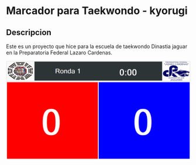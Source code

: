 # Marcador para Taekwondo - kyorugi

## Descripcion
Este es un proyecto que hice para la escuela de taekwondo Dinastia jaguar en la Preparatoria Federal Lazaro Cardenas.

![](imagen.PNG)


